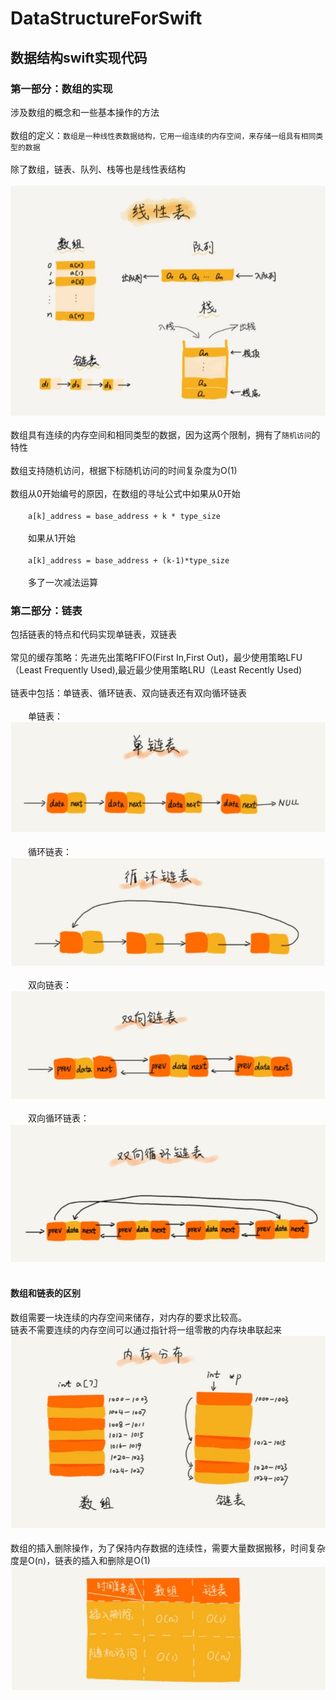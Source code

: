 # DataStructureForSwift

## 数据结构swift实现代码

### 第一部分：数组的实现

涉及数组的概念和一些基本操作的方法<br/><br/>
数组的定义：`数组是一种线性表数据结构，它用一组连续的内存空间，来存储一组具有相同类型的数据`<br/><br/>
除了数组，链表、队列、栈等也是线性表结构<br/><br/>
![Image text](https://github.com/tongyangsheng/DataStructureForSwift/blob/master/show-img/show1.jpg)<br/><br/>
数组具有连续的内存空间和相同类型的数据，因为这两个限制，拥有了`随机访问`的特性<br/><br/>
数组支持随机访问，根据下标随机访问的时间复杂度为O(1)<br/><br/>
数组从0开始编号的原因，在数组的寻址公式中如果从0开始<br/><br/>&emsp;&emsp;`a[k]_address = base_address + k * type_size`<br/><br/>&emsp;&emsp;如果从1开始<br/><br/>&emsp;&emsp;`a[k]_address = base_address + (k-1)*type_size`<br/><br/>&emsp;&emsp;多了一次减法运算

### 第二部分：链表

包括链表的特点和代码实现单链表，双链表<br/><br/>
常见的缓存策略：先进先出策略FIFO(First In,First Out)，最少使用策略LFU（Least Frequently Used),最近最少使用策略LRU（Least Recently Used)<br/><br/>
链表中包括：单链表、循环链表、双向链表还有双向循环链表<br/><br/>
&emsp;&emsp;单链表：<br/>
![Image text](https://github.com/tongyangsheng/DataStructureForSwift/blob/master/show-img/show3.jpg)<br/><br/>
&emsp;&emsp;循环链表：<br/>
![Image text](https://github.com/tongyangsheng/DataStructureForSwift/blob/master/show-img/show6.jpg)<br/><br/>
&emsp;&emsp;双向链表：<br/>
![Image text](https://github.com/tongyangsheng/DataStructureForSwift/blob/master/show-img/show4.png)<br/><br/>
&emsp;&emsp;双向循环链表：<br/>
![Image text](https://github.com/tongyangsheng/DataStructureForSwift/blob/master/show-img/show7.jpg)<br/><br/>
#### 数组和链表的区别
数组需要一块连续的内存空间来储存，对内存的要求比较高。<br/>
链表不需要连续的内存空间可以通过指针将一组零散的内存块串联起来<br/>
![Image text](https://github.com/tongyangsheng/DataStructureForSwift/blob/master/show-img/show2.jpg)<br/><br/>
数组的插入删除操作，为了保持内存数据的连续性，需要大量数据搬移，时间复杂度是O(n)，链表的插入和删除是O(1)<br/>
![Image text](https://github.com/tongyangsheng/DataStructureForSwift/blob/master/show-img/show5.jpg)<br/><br/>

